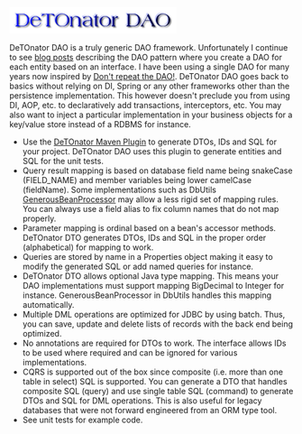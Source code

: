 ![Title](images/title.png)

DeTOnator DAO is a truly generic DAO framework. Unfortunately I continue to see [blog posts](https://www.baeldung.com/java-dao-pattern)
describing the DAO pattern where you create a DAO for each entity based on an interface. I have been using a single DAO for many years
now inspired by [Don't repeat the DAO!](https://www.ibm.com/developerworks/library/j-genericdao/index.html). DeTOnator DAO goes back to
basics without relying on DI, Spring or any other frameworks other than the persistence implementation. This however doesn't preclude
you from using DI, AOP, etc. to declaratively add transactions, interceptors, etc. You may also want to inject a particular
implementation in your business objects for a key/value store instead of a RDBMS for instance.
* Use the [DeTOnator Maven Plugin](https://github.com/sgjava/detonator/tree/master/detonator-maven-plugin) to generate DTOs, IDs and SQL
for your project. DeTOnator DAO uses this plugin to generate entities and SQL for the unit tests.
* Query result mapping is based on database field name being snakeCase (FIELD_NAME) and member variables being lower camelCase
(fieldName). Some implementations such as
DbUtils [GenerousBeanProcessor](https://commons.apache.org/proper/commons-dbutils/apidocs/org/apache/commons/dbutils/GenerousBeanProcessor.html)
may allow a less rigid set of mapping rules. You can always use a field alias to fix column names that do not map properly.
* Parameter mapping is ordinal based on a bean's accessor methods. DeTOnator DTO generates DTOs, IDs and SQL in the proper order
(alphabetical) for mapping to work.
* Queries are stored by name in a Properties object making it easy to modify the generated SQL or add named queries for instance.
* DeTOnator DTO allows optional Java type mapping. This means your DAO implementations must support mapping BigDecimal to Integer for
instance. GenerousBeanProcessor in DbUtils handles this mapping automatically.
* Multiple DML operations are optimized for JDBC by using batch. Thus, you can save, update and delete lists of records with the back
end being optimized.
* No annotations are required for DTOs to work. The interface allows IDs to be used where required and can be ignored for various
implementations.
* CQRS is supported out of the box since composite (i.e. more than one table in select) SQL is supported. You can generate a DTO that
handles composite SQL (query) and use single table SQL (command) to generate DTOs and SQL for DML operations. This is also useful
for legacy databases that were not forward engineered from an ORM type tool.
* See unit tests for example code.
